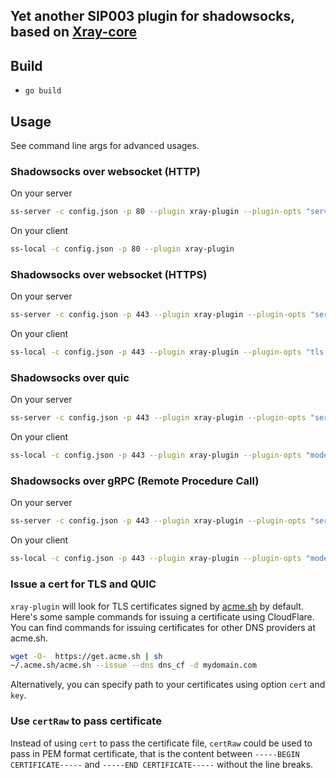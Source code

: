 ## Yet another SIP003 plugin for shadowsocks, based on [Xray-core](https://github.com/xtls/xray-core)

## Build

* `go build`

## Usage

See command line args for advanced usages.

### Shadowsocks over websocket (HTTP)

On your server

```sh
ss-server -c config.json -p 80 --plugin xray-plugin --plugin-opts "server"
```

On your client

```sh
ss-local -c config.json -p 80 --plugin xray-plugin
```

### Shadowsocks over websocket (HTTPS)

On your server

```sh
ss-server -c config.json -p 443 --plugin xray-plugin --plugin-opts "server;tls;host=mydomain.com"
```

On your client

```sh
ss-local -c config.json -p 443 --plugin xray-plugin --plugin-opts "tls;host=mydomain.com"
```

### Shadowsocks over quic

On your server

```sh
ss-server -c config.json -p 443 --plugin xray-plugin --plugin-opts "server;mode=quic;host=mydomain.com"
```

On your client

```sh
ss-local -c config.json -p 443 --plugin xray-plugin --plugin-opts "mode=quic;host=mydomain.com"
```

### Shadowsocks over gRPC (Remote Procedure Call)

On your server

```sh
ss-server -c config.json -p 443 --plugin xray-plugin --plugin-opts "server;mode=grpc"
```

On your client

```sh
ss-local -c config.json -p 443 --plugin xray-plugin --plugin-opts "mode=grpc"
```

### Issue a cert for TLS and QUIC

`xray-plugin` will look for TLS certificates signed by [acme.sh](https://github.com/acmesh-official/acme.sh) by default.
Here's some sample commands for issuing a certificate using CloudFlare.
You can find commands for issuing certificates for other DNS providers at acme.sh.

```sh
wget -O-  https://get.acme.sh | sh
~/.acme.sh/acme.sh --issue --dns dns_cf -d mydomain.com
```

Alternatively, you can specify path to your certificates using option `cert` and `key`.

### Use `certRaw` to pass certificate

Instead of using `cert` to pass the certificate file, `certRaw` could be used to pass in PEM format certificate, that is the content between `-----BEGIN CERTIFICATE-----` and `-----END CERTIFICATE-----` without the line breaks.
